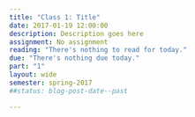 ```yaml
---
title: "Class 1: Title"
date: 2017-01-19 12:00:00
description: Description goes here
assignment: No assignment
reading: "There's nothing to read for today."
due: "There's nothing due today."
part: "1"
layout: wide
semester: spring-2017
##status: blog-post-date--past

---
```

